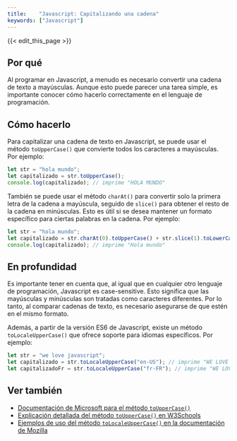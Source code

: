 ```yaml
---
title:    "Javascript: Capitalizando una cadena"
keywords: ["Javascript"]
---
```


{{< edit_this_page >}}

## Por qué

Al programar en Javascript, a menudo es necesario convertir una cadena de texto a mayúsculas. Aunque esto puede parecer una tarea simple, es importante conocer cómo hacerlo correctamente en el lenguaje de programación.

## Cómo hacerlo

Para capitalizar una cadena de texto en Javascript, se puede usar el método `toUpperCase()` que convierte todos los caracteres a mayúsculas. Por ejemplo:

```Javascript
let str = "hola mundo";
let capitalizado = str.toUpperCase();
console.log(capitalizado); // imprime "HOLA MUNDO"
```

También se puede usar el método `charAt()` para convertir solo la primera letra de la cadena a mayúscula, seguido de `slice()` para obtener el resto de la cadena en minúsculas. Esto es útil si se desea mantener un formato específico para ciertas palabras en la cadena. Por ejemplo:

```Javascript
let str = "hola mundo";
let capitalizado = str.charAt(0).toUpperCase() + str.slice(1).toLowerCase();
console.log(capitalizado); // imprime "Hola mundo"
```

## En profundidad

Es importante tener en cuenta que, al igual que en cualquier otro lenguaje de programación, Javascript es case-sensitive. Esto significa que las mayúsculas y minúsculas son tratadas como caracteres diferentes. Por lo tanto, al comparar cadenas de texto, es necesario asegurarse de que estén en el mismo formato.

Además, a partir de la versión ES6 de Javascript, existe un método `toLocaleUpperCase()` que ofrece soporte para idiomas específicos. Por ejemplo:

```Javascript
let str = "we love javascript";
let capitalizado = str.toLocaleUpperCase("en-US"); // imprime "WE LOVE JAVASCRIPT"
let capitalizadoFr = str.toLocaleUpperCase("fr-FR"); // imprime "WE LOVE JAVASCRIPT" (no hay cambios en francés)
```

## Ver también

- [Documentación de Microsoft para el método `toUpperCase()`](https://docs.microsoft.com/es-es/scripting/javascript/reference/touppercase-method-string-javascript)
- [Explicación detallada del método `toUpperCase()` en W3Schools](https://www.w3schools.com/jsref/jsref_touppercase.asp)
- [Ejemplos de uso del método `toLocaleUpperCase()` en la documentación de Mozilla](https://developer.mozilla.org/es/docs/Web/JavaScript/Reference/Global_Objects/String/toLocaleUpperCase)